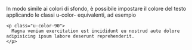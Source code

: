 In modo simile ai colori di sfondo,
è possibile impostare il colore del testo applicando le classi u-color- equivalenti,
ad esempio

```
<p class="u-color-90">
  Magna veniam exercitation est incididunt eu nostrud aute dolore adipisicing ipsum labore deserunt reprehenderit.
</p>
```
